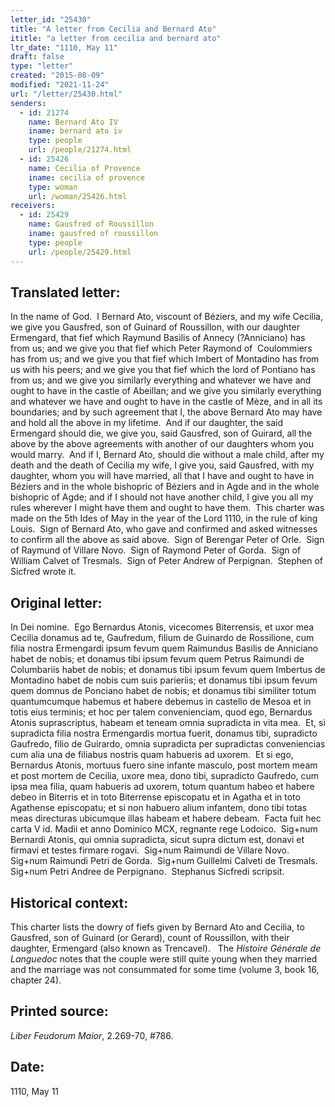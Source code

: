 ```yaml
---
letter_id: "25430"
title: "A letter from Cecilia and Bernard Ato"
ititle: "a letter from cecilia and bernard ato"
ltr_date: "1110, May 11"
draft: false
type: "letter"
created: "2015-08-09"
modified: "2021-11-24"
url: "/letter/25430.html"
senders:
  - id: 21274
    name: Bernard Ato IV
    iname: bernard ato iv
    type: people
    url: /people/21274.html
  - id: 25426
    name: Cecilia of Provence
    iname: cecilia of provence
    type: woman
    url: /woman/25426.html
receivers:
  - id: 25429
    name: Gausfred of Roussillon
    iname: gausfred of roussillon
    type: people
    url: /people/25429.html
---
```

<h2> Translated letter:</h2><p>In the name of God.&nbsp; I Bernard Ato, viscount of Béziers, and my wife Cecilia, we give you Gausfred, son of Guinard of Roussillon, with our daughter Ermengard, that fief which Raymund Basilis of Annecy (?Anniciano) has from us; and we give you that fief which Peter Raymond of &nbsp;Coulommiers has from us; and we give you that fief which Imbert of Montadino has from us with his peers; and we give you that fief which the lord of Pontiano has from us; and we give you similarly everything and whatever we have and ought to have in the castle of Abeillan; and we give you similarly everything and whatever we have and ought to have in the castle of Mèze, and in all its boundaries; and by such agreement that I, the above Bernard Ato may have and hold all the above in my lifetime.&nbsp; And if our daughter, the said Ermengard should die, we give you, said Gausfred, son of Guirard, all the above by the above agreements with another of our daughters whom you would marry.&nbsp; And if I, Bernard Ato, should die without a male child, after my death and the death of Cecilia my wife, I give you, said Gausfred, with my daughter, whom you will have married, all that I have and ought to have in Béziers and in the whole bishopric of Béziers and in Agde and in the whole bishopric of Agde; and if I should not have another child, I give you all my rules wherever I might have them and ought to have them.&nbsp; This charter was made on the 5th Ides of May in the year of the Lord 1110, in the rule of king Louis.&nbsp; Sign of Bernard Ato, who gave and confirmed and asked witnesses to confirm all the above as said above.&nbsp; Sign of Berengar Peter of Orle.&nbsp; Sign of Raymund of Villare Novo.&nbsp; Sign of Raymond Peter of Gorda.&nbsp; Sign of William Calvet of Tresmals.&nbsp; Sign of Peter Andrew of Perpignan.&nbsp; Stephen of Sicfred wrote it.&nbsp;</p><h2 class="mt-4"> Original letter:</h2><p>In Dei nomine.&nbsp; Ego Bernardus Atonis, vicecomes Biterrensis, et uxor mea Cecilia donamus ad te, Gaufredum, filium de Guinardo de Rossilione, cum filia nostra Ermengardi ipsum fevum quem Raimundus Basilis de Anniciano habet de nobis; et donamus tibi ipsum fevum quem Petrus Raimundi de Columbariis habet de nobis; et donamus tibi ipsum fevum quem Imbertus de Montadino habet de nobis cum suis parieriis; et donamus tibi ipsum fevum quem domnus de Ponciano habet de nobis; et donamus tibi similiter totum quantumcumque habemus et habere debemus in castello de Mesoa et in totis eius terminis; et hoc per talem convenienciam, quod ego, Bernardus Atonis suprascriptus, habeam et teneam omnia supradicta in vita mea.&nbsp; Et, si supradicta filia nostra Ermengardis mortua fuerit, donamus tibi, supradicto Gaufredo, filio de Guirardo, omnia supradicta per supradictas conveniencias cum alia una de filiabus nostris quam habueris ad uxorem.&nbsp; Et si ego, Bernardus Atonis, mortuus fuero sine infante masculo, post mortem meam et post mortem de Cecilia, uxore mea, dono tibi, supradicto Gaufredo, cum ipsa mea filia, quam habueris ad uxorem, totum quantum habeo et habere debeo in Biterris et in toto Biterrense episcopatu et in Agatha et in toto Agathense episcopatu; et si non habuero alium infantem, dono tibi totas meas directuras ubicumque illas habeam et habere debeam.&nbsp; Facta fuit hec carta V id. Madii et anno Dominico MCX, regnante rege Lodoico.&nbsp; Sig+num Bernardi Atonis, qui omnia supradicta, sicut supra dictum est, donavi et firmavi et testes firmare rogavi.&nbsp; Sig+num Raimundi de Villare Novo.&nbsp; Sig+num Raimundi Petri de Gorda.&nbsp; Sig+num Guillelmi Calveti de Tresmals.&nbsp; Sig+num Petri Andree de Perpignano.&nbsp; Stephanus Sicfredi scripsit.</p><h2 class="mt-4"> Historical context:</h2><p>This charter lists the dowry of fiefs given by Bernard Ato and Cecilia, to Gausfred, son of Guinard (or Gerard), count of Roussillon, with their daughter, Ermengard (also known as Trencavel). &nbsp; The <em>Histoire&nbsp;Générale de Languedoc</em> notes that the couple were still quite young when they married and the marriage was not consummated for some time (volume 3, book 16, chapter 24).</p><p></p><h2 class="mt-4"> Printed source:</h2><p><em>Liber Feudorum Maior</em>, 2.269-70, #786.</p><h2 class="mt-4"> Date:</h2>1110, May 11